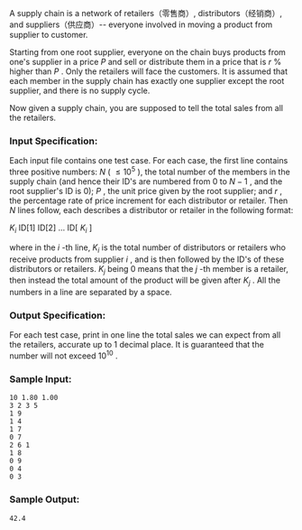 <!-- Title
Total Sales of Supply Chain (25)
-->
A supply chain is a network of retailers（零售商）, distributors（经销商）, and
suppliers（供应商）-- everyone involved in moving a product from supplier to
customer.

Starting from one root supplier, everyone on the chain buys products from
one's supplier in a price $P$ and sell or distribute them in a price that is
$r$ % higher than $P$ . Only the retailers will face the customers. It is
assumed that each member in the supply chain has exactly one supplier except
the root supplier, and there is no supply cycle.

Now given a supply chain, you are supposed to tell the total sales from all
the retailers.

### Input Specification:

Each input file contains one test case. For each case, the first line contains
three positive numbers: $N$ ( $\le 10^5$ ), the total number of the members in
the supply chain (and hence their ID's are numbered from 0 to $N-1$ , and the
root supplier's ID is 0); $P$ , the unit price given by the root supplier; and
$r$ , the percentage rate of price increment for each distributor or retailer.
Then $N$ lines follow, each describes a distributor or retailer in the
following format:

$K_i$ ID[1] ID[2] ... ID[ $K_i$ ]

where in the $i$ -th line, $K_i$ is the total number of distributors or
retailers who receive products from supplier $i$ , and is then followed by the
ID's of these distributors or retailers. $K_j$ being 0 means that the $j$ -th
member is a retailer, then instead the total amount of the product will be
given after $K_j$ . All the numbers in a line are separated by a space.

### Output Specification:

For each test case, print in one line the total sales we can expect from all
the retailers, accurate up to 1 decimal place. It is guaranteed that the
number will not exceed $10^{10}$ .

### Sample Input:

    
    
    10 1.80 1.00
    3 2 3 5
    1 9
    1 4
    1 7
    0 7
    2 6 1
    1 8
    0 9
    0 4
    0 3

### Sample Output:

    
    
    42.4

